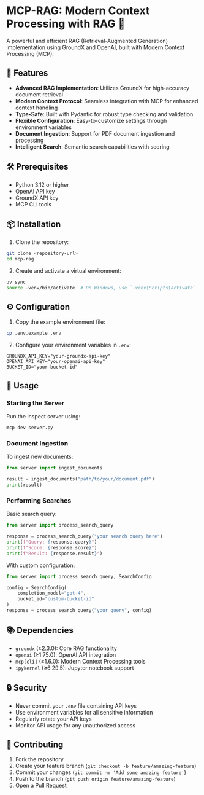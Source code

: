 # MCP-RAG: Modern Context Processing with RAG 🚀

A powerful and efficient RAG (Retrieval-Augmented Generation) implementation using GroundX and OpenAI, built with Modern Context Processing (MCP).

## 🌟 Features

- **Advanced RAG Implementation**: Utilizes GroundX for high-accuracy document retrieval
- **Modern Context Protocol**: Seamless integration with MCP for enhanced context handling
- **Type-Safe**: Built with Pydantic for robust type checking and validation
- **Flexible Configuration**: Easy-to-customize settings through environment variables
- **Document Ingestion**: Support for PDF document ingestion and processing
- **Intelligent Search**: Semantic search capabilities with scoring

## 🛠️ Prerequisites

- Python 3.12 or higher
- OpenAI API key
- GroundX API key
- MCP CLI tools

## 📦 Installation

1. Clone the repository:
```bash
git clone <repository-url>
cd mcp-rag
```

2. Create and activate a virtual environment:
```bash
uv sync
source .venv/bin/activate  # On Windows, use `.venv\Scripts\activate`
```


## ⚙️ Configuration

1. Copy the example environment file:
```bash
cp .env.example .env
```

2. Configure your environment variables in `.env`:
```env
GROUNDX_API_KEY="your-groundx-api-key"
OPENAI_API_KEY="your-openai-api-key"
BUCKET_ID="your-bucket-id"
```

## 🚀 Usage

### Starting the Server

Run the inspect server using:
```bash
mcp dev server.py
```

### Document Ingestion

To ingest new documents:
```python
from server import ingest_documents

result = ingest_documents("path/to/your/document.pdf")
print(result)
```

### Performing Searches

Basic search query:
```python
from server import process_search_query

response = process_search_query("your search query here")
print(f"Query: {response.query}")
print(f"Score: {response.score}")
print(f"Result: {response.result}")
```

With custom configuration:
```python
from server import process_search_query, SearchConfig

config = SearchConfig(
    completion_model="gpt-4",
    bucket_id="custom-bucket-id"
)
response = process_search_query("your query", config)
```

## 📚 Dependencies

- `groundx` (≥2.3.0): Core RAG functionality
- `openai` (≥1.75.0): OpenAI API integration
- `mcp[cli]` (≥1.6.0): Modern Context Processing tools
- `ipykernel` (≥6.29.5): Jupyter notebook support

## 🔒 Security

- Never commit your `.env` file containing API keys
- Use environment variables for all sensitive information
- Regularly rotate your API keys
- Monitor API usage for any unauthorized access

## 🤝 Contributing

1. Fork the repository
2. Create your feature branch (`git checkout -b feature/amazing-feature`)
3. Commit your changes (`git commit -m 'Add some amazing feature'`)
4. Push to the branch (`git push origin feature/amazing-feature`)
5. Open a Pull Request